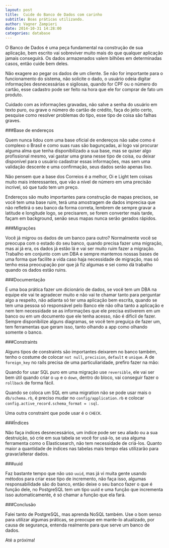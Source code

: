 ```yaml
---
layout: post
title:  Cuide do Banco de Dados com carinho
subtitle: Boas práticas utilizando.
author: Vagner Zampieri
date: 2014-10-31 14:28:00
categories: database
---
```


O Banco de Dados é uma peça fundamental na construção de sua aplicação, bem escrito vai sobreviver muito mais do que qualquer aplicação jamais conseguirá. Os dados armazenados valem bilhões em determinadas casos, então cuide bem deles.

Não exagere ao pegar os dados de um cliente. Se não for importante para o funcionamento do sistema, não solicite o dado, o usuário odeia digitar informações desnecessárias e sigilosas, quando for CPF ou o número do cartão, esse cadastro pode ser feito na hora que ele for comprar de fato um produto.

Cuidado com as informações gravadas, não salve a senha do usuário em texto puro, ou grave o número do cartão de crédito, faça do jeito certo, pesquise como resolver problemas do tipo, esse tipo de coisa são falhas graves.

###Base de endereços

Quem nunca lidou com uma base oficial de endereços não sabe como é complexo o Brasil e como suas ruas são bagunçadas, ai logo vai procurar alguma alma que tenha disponibilizado a sua base, mas se quiser algo profissional mesmo, vai gastar uma grana nesse tipo de coisa, ou deixar disponível para o usuário cadastrar essas informações, mas sem uma validação descente e uma confirmação, seus dados serão apenas lixo.

Não pensem que a base dos Correios é a melhor, Oi e Light tem coisas muito mais interessantes, que vão a nível de número em uma precisão incrível, só que tudo tem um preço.

Endereços são muito importantes para construção de mapas precisos, se você tem uma base ruim, terá uma amostragem de dados imprecisa que não refletirá o seu banco da forma correta, lembrem de sempre gravar a latitude e longitude logo, se precisarem, se forem converter mais tarde, façam em background, senão seus mapas nunca serão gerados rápidos.

###Migrações

Você já migrou os dados de um banco para outro? Normalmente você se preocupa com o estado do seu banco, quando precisa fazer uma migração, mas ai já era, os dados já estão lá e vai ser muito ruim fazer a migração. Trabalho em conjunto com um DBA e sempre mantemos nossas bases de uma forma que facilite a vida caso haja necessidade de migração, mas só tenho essa preocupação por que já fiz algumas e sei como dá trabalho quando os dados estão ruins.

###Documentação

É uma boa prática fazer um dicionário de dados, se você tem um DBA na equipe ele vai te agradecer muito e não vai te chamar tanto para perguntar algo a respeito, não adianta só ter uma aplicação bem escrita, quando se tem uma pessoa só responsável pelo Banco ele não olha tanto a aplicação e nem tem necessidade se as informações que ele precisa estiverem em um banco ou em um documento que ele tenha acesso, não é dificil de fazer. Sempre disponibilize alguns diagramas, se você tem preguiça de fazer um, tem ferramentas que geram isso, tanto olhando a app como olhando somente o banco.

###Constraints

Alguns tipos de constraints são importantes deixarem no banco também, tenho o costume de colocar `not null`, `precision`, `default` e `unique`. A de `foreign_key` no rails precisa de uma particuliaridade, prefiro fazer na mão:

<script src="https://gist.github.com/vagnerzampieri/03bf971891ee63487a59.js?file=migration.rb"></script>

Quando for usar SQL puro em uma migração use `reversible`, ele vai ser bem útil quando criar o `up` e o `down`, dentro do bloco, vai conseguir fazer o `rollback` de forma fácil.

Quando se coloca um SQL em uma migration não se pode usar mais o `db/schema.rb`, é preciso mudar no `config/application.rb` e colocar `config.active_record.schema_format = :sql`.

Uma outra constraint que pode usar é o `CHECK`.

###Índices

Não faça índices desnecessários, um índice pode ser seu aliado ou a sua destruição, só crie em sua tabela se você for usá-lo, se usa alguma ferramenta como o Elasticsearch, não tem necessidade de criá-los. Quanto maior a quantidade de índices nas tabelas mais tempo elas utilizarão para gravar/alterar dados.

###uuid

Faz bastante tempo que não uso `uuid`, mas já vi muita gente usando métodos para criar esse tipo de incremento, não faça isso, algumas responsabilidade são do banco, então deixe o seu banco fazer o que é função dele, no PostgreSQL tem um tipo uuid e uma função que incrementa isso automaticamente, é só chamar a função que ela fará.

###Conclusão

Falei tanto de PostgreSQL, mas aprenda NoSQL também. Use o bom senso para utilizar algumas práticas, se preocupe em mante-lo atualizado, por causa de segurança, entenda realmente para que serve um banco de dados.

Até a próxima!
